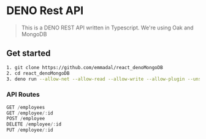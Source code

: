 # DENO Rest API

> This is a DENO REST API written in Typescript. We're using Oak and MongoDB

## Get started

```sh
1. git clone https://github.com/emmadal/react_denoMongoDB
2. cd react_denoMongoDB
3. deno run --allow-net --allow-read --allow-write --allow-plugin --unstable server.ts
```

### API Routes

```js
GET /employees
GET /employee/:id
POST /employee
DELETE /employee/:id
PUT /employee/:id
```

